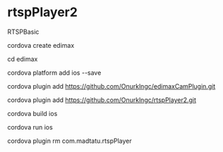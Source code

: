 # rtspPlayer2
RTSPBasic


cordova create edimax
 
cd edimax
 
cordova platform add ios --save
 
cordova plugin add https://github.com/Onurklngc/edimaxCamPlugin.git

cordova plugin add https://github.com/Onurklngc/rtspPlayer2.git
 
cordova build ios
 
cordova run ios
 
cordova plugin rm com.madtatu.rtspPlayer
